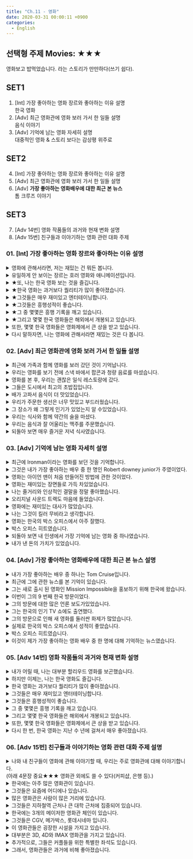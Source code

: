 ```yaml
---
title: "Ch.11 - 영화"
date: 2020-03-31 00:00:11 +0900
categories:
  - English
---
```


## 선택형 주제 Movies: ★★★

영화보고 밥먹었습니다. 라는 스토리가 만만하다(쓰기 쉽다).  

## SET1

01. [Int] 가장 좋아하는 영화 장르와 좋아하는 이유 설명  
한국 영화  
02. [Adv] 최근 영화관에 영화 보러 가서 한 일들 설명  
음식 이야기  
03. [Adv] 기억에 남는 영화 자세히 설명  
대중적인 영화 & 스토리 보다는 감상평 위주로  

## SET2

04. [Int] 가장 좋아하는 영화 장르와 좋아하는 이유 설명  
05. [Adv] 최근 영화관에 영화 보러 가서 한 일들 설명  
06. [Adv] **가장 좋아하는 영화배우에 대한 최근 본 뉴스**  
톰 크루즈 이야기  

## SET3

07. [Adv 14번] 영화 작품들의 과거와 현재 변화 설명
08. [Adv 15번] 친구들과 이야기하는 영화 관련 대화 주제


### 01. [Int] 가장 좋아하는 영화 장르와 좋아하는 이유 설명

<details><summary>영화에 관해서라면, 저는 재밌는 건 뭐든 봅니다.</summary>-> When it comes to movies, I just watch whatever is fun.  </details>
<details><summary>유일하게 안 보이는 장르는 호러 영화와 애니메이션입니다.</summary>-> The only types of movies do not like are horror movies and animations.</details>
<details><summary>★또, 나는 한국 영화 보는 것을 즐깁니다.</summary>-> Plus, I enjoy watching Korean movies.</details>
<details><summary>★한국 영화는 과거보다 퀄리티가 많이 좋아졌습니다.</summary>-> Korean movies have become a lot better in quality than in the past.</details>
<details><summary>★그것들은 매우 재미있고 엔터테이닝합니다.</summary>-> They are very fun to watch and entertaining.</details>
<details><summary>★그것들은 흥행성적이 좋습니다.</summary>-> They are doing very well at the box office.</details>
<details><summary>★그 중 몇몇은 흥행 기록을 깨고 있습니다.</summary>-> Some of them are breaking in the box office record.</details>
<details><summary>★그리고 몇몇 한국 영화들은 해외에서 개봉되고 있습니다.</summary>-> Plus, some Korean movies are being released overseas.</details>
<details><summary>또한, 몇몇 한국 영화들은 영화제에서 큰 상을 받고 있습니다.</summary>-> Also, some Korean movies are winning awards at big film festivals.</details>
<details><summary>다시 말하자면, 나는 영화에 관해서라면 재밌는 것은 다 봅니다.</summary>-> Once again, I just watch whatever is fun when it comes to movies.</details>

### 02. [Adv] 최근 영화관에 영화 보러 가서 한 일들 설명

<details><summary>최근에 가족과 함께 영화를 보러 갔던 것이 기억납니다.</summary>-> I remember going to watch a movie with my family recently.</details>
<details><summary>우리는 영화를 보기 전에 스낵 바에서 팝콘과 청량 음료를 마셨습니다.</summary>-> Before watching the movie, we got some popcorn and soft drinks at the snack bar.</details>
<details><summary>영화를 본 후, 우리는 괜찮은 일식 레스토랑에 갔다.</summary>-> After watching the movie, we went to a decent Japanese restaurant.</details>
<details><summary>그들은 도시에서 최고의 초밥집입니다.</summary>-> They had the best sushi in town.</details>
<details><summary>배가 고파서 음식이 더 맛있었습니다.</summary>-> The food tasted extra good because I was starving. (Delicious 쓰지 말 것)</details>
<details><summary>우리가 주문한 생선은 너무 맛있고 부드러웠습니다.</summary>-> The fish we ordered was so juicy and tender. (식감 언급)</details>
<details><summary>그 장소가 왜 그렇게 인기가 있었는지 알 수있었습니다.</summary>-> I could see why that place was so popular. (see: 이해하다라는 뜻으로 쓰임)</details>
<details><summary>우리는 식사와 함께 약간의 술을 마셨다.</summary>-> We had some drinks with the meal.</details>
<details><summary>우리는 음식과 잘 어울리는 맥주를 주문했습니다.</summary>-> We ordered some beer, which went very well with the food.</details>
<details><summary>되돌아 보면 매우 즐거운 저녁 식사였습니다.</summary>-> Looking back, it was a very enjoyable dinner.</details>

### 03. [Adv] 기억에 남는 영화 자세히 설명

<details><summary>최근에 Ironman이라는 영화를 보던 것을 기억합니다.</summary>-> I remember going to watch a movie called Ironman recently.</details>
<details><summary>그것은 내가 가장 좋아하는 배우 중 한 명인 Robert downey junior가 주였이었다.</summary>-> It starred one of my favorite actors robert downey junior.</details>
<details><summary>영화는 아이언 맨이 처음 만들어진 방법에 관한 것이었다.</summary>-> The movie was about how the ironman was made in the first place.</details>
<details><summary>영화는 재미있는 장면들로 가득 차있었습니다.</summary>-> The movie was packed with entertaining scenes.</details>
<details><summary>나는 줄거리와 인상적인 결말을 정말 좋아했습니다.</summary>-> I really liked the storyline and the impressive ending.</details>
<details><summary>오리지널 사운드 트랙도 마음에 들었습니다.</summary>-> I also liked the original sound track.</details>
<details><summary>영화에는 재미있는 대사가 많았습니다.</summary>-> There were many funny lines in the movie.</details>
<details><summary>나는 그것이 킬러 무비라고 생각합니다.</summary>-> I think it was a killer movie.</details>
<details><summary>영화는 한국의 박스 오피스에서 아주 잘했다.</summary>-> The movie did very well at the box office in Korea.</details>
<details><summary>박스 오피스 히트였습니다.</summary>-> It was a box-office hit.</details>
<details><summary>되돌아 보면 내 인생에서 가장 기억에 남는 영화 중 하나였습니다.</summary>-> Looking back, it was one of the most memorable movies in my life.</details>
<details><summary>내가 낸 돈의 가치가 있었습니다.</summary>-> It was worth the money I spent.</details>

### 04. [Adv] 가장 좋아하는 영화배우에 대한 최근 본 뉴스 설명

<details><summary>내가 가장 좋아하는 배우 중 하나는 Tom Cruise입니다.</summary>-> One of my favorite actors would have to be Tom Cruise.</details>
<details><summary>최근에 그에 관한 뉴스를 본 기억이 있습니다.</summary>-> I remember watching the news about him recently.</details>
<details><summary>그는 새로 출시 된 영화인 Mission Impossible을 홍보하기 위해 한국에 왔습니다.</summary>-> He came to Korea to promote his newly-released movie, Mission Impossible.</details>
<details><summary>이번이 그의 9 번째 한국 방문이었다.</summary>-> This was his 9th visit to Korea.</details>
<details><summary>그의 방문에 대한 많은 언론 보도가있었습니다.</summary>-> There was a lot of media coverage of his visit.</details>
<details><summary>그는 한국의 인기 TV 쇼에도 출연했다.</summary>-> He even appeared on a popular Korean TV show.</details>
<details><summary>그의 방문으로 인해 새 영화를 둘러싼 화제가 많았습니다.</summary>-> Due to his visit, there was a lot of hype surrounding the new movie.</details>
<details><summary>실제로 한국의 박스 오피스에서 성적이 좋았습니다.</summary>-> In fact, it did very well at the box office in Korea.</details>
<details><summary>박스 오피스 히트였습니다.</summary>-> It was a box-office hit.</details>
<details><summary>이것이 제가 가장 좋아하는 영화 배우 중 한 명에 대해 기억하는 뉴스였습니다.</summary>-> So, this was the news I remember about one of my favorite movie stars.</details>

### 05. [Adv 14번] 영화 작품들의 과거와 현재 변화 설명

<details><summary>내가 어릴 때, 나는 대부분 할리우드 영화를 보곤했습니다.</summary>-> When I was a kid, I used to watch Hollywood movies most of the time.</details>
<details><summary>하지만 이제는, 나는 한국 영화도 즐깁니다.</summary>-> But now, I also enjoy watching Korean movies.</details>
<details><summary>한국 영화는 과거보다 퀄리티가 많이 좋아졌습니다.</summary>-> Korean movies have become a lot better in quality than in the past.</details>
<details><summary>그것들은 매우 재미있고 엔터테이닝합니다.</summary>-> They are very fun to watch and entertaining.</details>
<details><summary>그것들은 흥행성적이 좋습니다.</summary>-> They are doing very well at the box office.</details>
<details><summary>그 중 몇몇은 흥행 기록을 깨고 있습니다.</summary>-> Some of them are breaking in the box office record.</details>
<details><summary>그리고 몇몇 한국 영화들은 해외에서 개봉되고 있습니다.</summary>-> Plus, some Korean movies are being released overseas.</details>
<details><summary>또한, 몇몇 한국 영화들은 영화제에서 큰 상을 받고 있습니다.</summary>-> Also, some Korean movies are winning awards at big film festivals.</details>
<details><summary>다시 한 번, 한국 영화는 지난 수 년에 걸쳐서 매우 좋아졌습니다.</summary>-> Once again, Korean movies have become much better over the years.</details>

### 06. [Adv 15번] 친구들과 이야기하는 영화 관련 대화 주제 설명

<details><summary>나와 내 친구들이 영화에 관해 이야기할 때, 우리는 주로 영화관에 대해 이야기합니다.</summary>-> When my friends and I talk about movies, we often talk about movie theaters.</details>
(아래 4문장 중요★★★ 영화관 외에도 쓸 수 있다(커피샵, 은행 등).)
<details><summary>한국에는 아주 많은 영화관이 있습니다.</summary>-> There are tons of movie theaters in Korea.</details>
<details><summary>그것들은 요즘에 어디에나 있습니다.</summary>-> They are everywhere these days.</details>
<details><summary>많은 영화관은 사람이 많은 거리에 있습니다.</summary>-> Many movie theaters are on busy streets with a lot of foot traffic.</details>
<details><summary>그것들은 지하철역 근처나 큰 대학 근처에 집중되어 있습니다.</summary>-> They are concentrated near subway stations or large universities.</details>
<details><summary>한국에는 3개의 메이저한 영화관 체인이 있습니다.</summary>-> There are three major theater chains in Korea.</details>
<details><summary>그것들은 CGV, 메가박스, 롯데시네마 입니다.</summary>-> They are CGV, Megabox and Lotte Cinema.</details>
<details><summary>이 영화관들은 굉장한 시설을 가지고 있습니다.</summary>-> These theaters have greate facilities.</details>
<details><summary>대부분은 3D, 4D와 IMAX 영화관을 가지고 있습니다.</summary>-> Most of them have 3D, 4D and IMAX theaters.</details>
<details><summary>추가적으로, 그들은 커플들을 위한 특별한 좌석도 있습니다.</summary>-> Plus, they have special seats for couples.</details>
<details><summary>그래서, 영화관들은 과거에 비해 좋아졌습니다.</summary>-> So, movie theaters have become a lot better in quality than in the past.</details>
